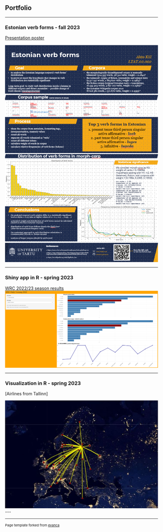 ## Portfolio

---
### Estonian verb forms - fall 2023

[Presentation poster](/sample_page)

<img src="images/Poster_screenshot.png"/>

---
### Shiny app in R - spring 2023

[WRC 2022/23 season results](/https://wrc2022rally1.shinyapps.io/wrc_tulemused/)
<img src="images/WRC_shiny_screenshot.png"/>

---
### Visualization in R - spring 2023

[Airlines from Tallinn]

<img src="images/R_visualization_airlines_spring2023.JPG"/>
---

---
<p style="font-size:11px">Page template forked from <a href="https://github.com/evanca/quick-portfolio">evanca</a></p>
<!-- Remove above link if you don't want to attibute -->
